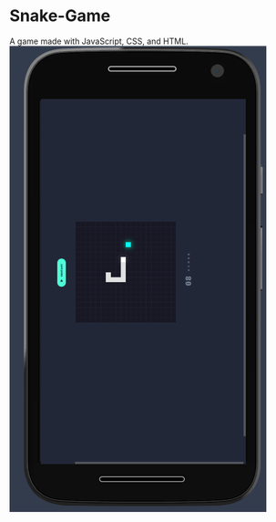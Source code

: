 # Snake-Game
A game made with JavaScript, CSS, and HTML.
![Game](https://raw.githubusercontent.com/sergioironhacker/Snake-Game/main/images/Captura%20de%20pantalla%202025-02-07%20120057.png)
